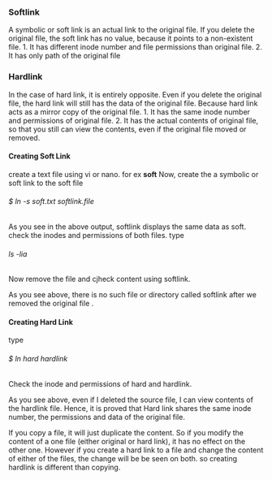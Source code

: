 ### Softlink
A symbolic or soft link is an actual link to the original file.
If you delete the original file, the soft link has no value, because it points to a non-existent file. 
    1. It has different inode number and file permissions than original file.
    2. It has only path of the original file

### Hardlink
 In the case of hard link, it is entirely opposite. 
 Even if you delete the original file, the hard link will still has the data of the original file.  Because hard link acts as a mirror copy of the original file.
      1. It has the same inode number and permissions of original file. 
      2. It has the actual contents of original file, so that you still can view the contents, even if the original file moved or removed.

#### Creating Soft Link
create a text file using vi or nano. for ex <b>soft</b>
 Now, create the a symbolic or soft link to the soft file
 
###### $ ln -s soft.txt softlink.file



As you see in the above output, softlink displays the same data as soft.
check the inodes and permissions of both files.
type 
###### ls -lia
 Now remove the file and cjheck content using softlink.
 
 
 
 As you see above, there is no such file or directory called softlink after we removed the original file .
 
 #### Creating Hard Link
type  
 ###### $ ln hard hardlink
 Check the inode and permissions of hard and hardlink.
 
 
 
 As you see above, even if I deleted the source file, I can view contents of the hardlink file. 
 Hence, it is proved that Hard link shares the same inode number, the permissions and data of the original file.
 
If you copy a file, it will just duplicate the content. So if you modify the content of a one file (either original or hard link), it has no effect on the other one. 
However if you create a hard link to a file and change the content of either of the files, the change will be be seen on both.
so creating hardlink is different than copying.
